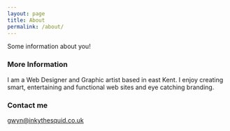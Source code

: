 ```yaml
---
layout: page
title: About
permalink: /about/
---
```


Some information about you!

### More Information

I am a Web Designer and Graphic artist based in east Kent. I enjoy creating smart, entertaining and functional web sites and eye catching branding.

### Contact me

[gwyn@inkythesquid.co.uk](mailto:email@domain.com)
